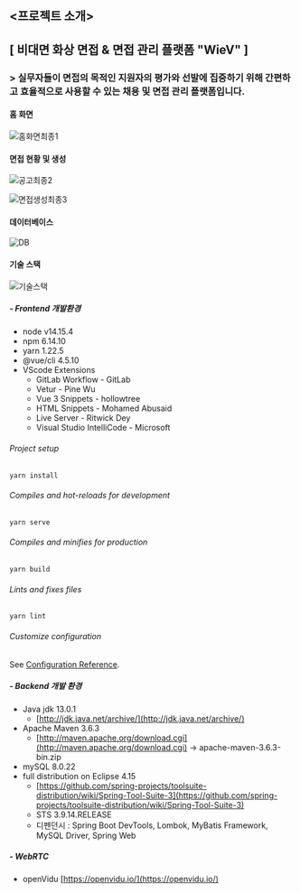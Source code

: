 ## <프로젝트 소개>

## [ 비대면 화상 면접 & 면접 관리 플랫폼 "WieV" ]

### > 실무자들이 면접의 목적인 지원자의 평가와 선발에 집중하기 위해 간편하고 효율적으로 사용할 수 있는 채용 및 면접 관리 플랫폼입니다.

#### 홈 화면

![홈화면최종1](https://user-images.githubusercontent.com/49190094/108472491-271e6700-72d0-11eb-9812-143231d04c49.gif)

#### 면접 현황 및 생성

![공고최종2](https://user-images.githubusercontent.com/49190094/108472501-2ab1ee00-72d0-11eb-9ef7-c58a06b582ee.gif)

![면접생성최종3](https://user-images.githubusercontent.com/49190094/108472496-2980c100-72d0-11eb-8974-d468beb9c383.gif)

#### 데이터베이스

![DB](/uploads/1d7f664bef197b5f2f3843e38c114664/DB.png)

#### 기술 스택

![기술스택](/uploads/4f0d10a7c199746150f3cb11b0d503fa/기술스택.png)

##### - Frontend 개발환경

- node v14.15.4
- npm 6.14.10
- yarn 1.22.5
- @vue/cli 4.5.10
- VScode Extensions
    - GitLab Workflow - GitLab
    - Vetur - Pine Wu
    - Vue 3 Snippets - hollowtree
    - HTML Snippets - Mohamed Abusaid
    - Live Server - Ritwick Dey
    - Visual Studio IntelliCode - Microsoft

###### Project setup
```
yarn install
```

###### Compiles and hot-reloads for development
```
yarn serve
```

###### Compiles and minifies for production
```
yarn build
```

###### Lints and fixes files
```
yarn lint
```

###### Customize configuration
See [Configuration Reference](https://cli.vuejs.org/config/).


##### - Backend 개발 환경

- Java jdk 13.0.1
    - [http://jdk.java.net/archive/](http://jdk.java.net/archive/)
- Apache Maven 3.6.3
    - [http://maven.apache.org/download.cgi](http://maven.apache.org/download.cgi) → apache-maven-3.6.3-bin.zip
- mySQL 8.0.22
- full distribution on Eclipse 4.15
    - [https://github.com/spring-projects/toolsuite-distribution/wiki/Spring-Tool-Suite-3](https://github.com/spring-projects/toolsuite-distribution/wiki/Spring-Tool-Suite-3)
    - STS 3.9.14.RELEASE
    - 디펜던시 : Spring Boot DevTools, Lombok, MyBatis Framework, MySQL Driver, Spring Web

##### - WebRTC

- openVidu [https://openvidu.io/](https://openvidu.io/)


